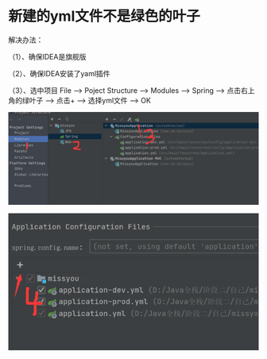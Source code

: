 # 新建的yml文件不是绿色的叶子

解决办法：

（1）、确保IDEA是旗舰版

（2）、确保IDEA安装了yaml插件

（3）、选中项目 File --> Poject Structure --> Modules --> Spring --> 点击右上角的绿叶子 --> 点击+ --> 选择yml文件 --> OK

![Image text](../.vuepress/public/springBootNotes/06/01.png)

![Image text](../.vuepress/public/springBootNotes/06/02.png)
